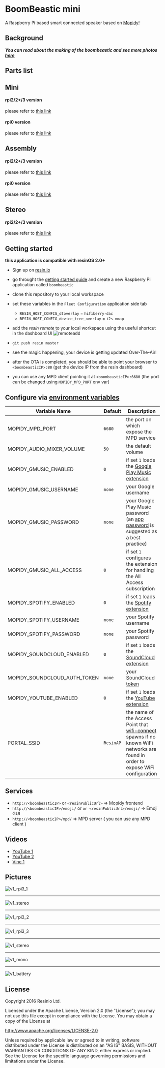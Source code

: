 # BoomBeastic mini

A Raspberry Pi based smart connected speaker based on [Mopidy](https://github.com/mopidy/mopidy)!

## Background
*__You can read about the making of the boombeastic and see more photos [here](https://resin.io/blog/the-making-of-boombeastic/)__*
## Parts list

## Mini
#### rpi2/2+/3 version
please refer to [this link](https://github.com/resin-io-playground/boombeastic/blob/master/docs/v1/mini/rpi3/bom.md)
#### rpi0 version
please refer to [this link](https://github.com/resin-io-playground/boombeastic/blob/master/docs/v1/mini/rpi0/bom.md)

## Assembly

#### rpi2/2+/3 version
please refer to [this link](https://github.com/resin-io-playground/boombeastic/blob/master/docs/v1/mini/rpi3/assembly.md)
#### rpi0 version
please refer to [this link](https://github.com/resin-io-playground/boombeastic/blob/master/docs/v1/mini/rpi0/assembly.md)

## Stereo
#### rpi2/2+/3 version
please refer to [this link](https://github.com/resin-io-playground/boombeastic/blob/master/docs/v1/stereo/rpi3/bom.md)

## Getting started

**this application is compatible with resinOS 2.0+**

- Sign up on [resin.io](https://dashboard.resin.io/signup)
- go throught the [getting started guide](http://docs.resin.io/raspberrypi/nodejs/getting-started/) and create a new Raspberry Pi application called `boombeastic`
- clone this repository to your local workspace
- set these variables in the `Fleet Configuration` application side tab

  - `RESIN_HOST_CONFIG_dtoverlay` = `hifiberry-dac`
  - `RESIN_HOST_CONFIG_device_tree_overlay` = `i2s-mmap`

- add the _resin remote_ to your local workspace using the useful shortcut in the dashboard UI ![remoteadd](https://raw.githubusercontent.com/resin-io-playground/boombeastic/master/docs/gitresinremote.png)
- `git push resin master`
- see the magic happening, your device is getting updated Over-The-Air!
- after the OTA is completed, you should be able to point your browser to `<boombeasticIP>:80` (get the device IP from the resin dashboard)
- you can use any MPD client pointing it at `<boombeasticIP>:6680` (the port can be changed using `MOPIDY_MPD_PORT` env var)

## Configure via [environment variables](https://docs.resin.io/management/env-vars/)
Variable Name | Default | Description
------------ | ------------- | -------------
MOPIDY_MPD_PORT | `6680` | the port on which expose the MPD service
MOPIDY_AUDIO_MIXER_VOLUME | `50` | the default volume
MOPIDY_GMUSIC_ENABLED | `0` | if set `1` loads the [Google Play Music extension](https://github.com/mopidy/mopidy-gmusic)
MOPIDY_GMUSIC_USERNAME | `none` | your Google username
MOPIDY_GMUSIC_PASSWORD | `none` | your Google Play Music password (an [app password](https://support.google.com/accounts/answer/185833) is suggested as a best practice)
MOPIDY_GMUSIC_ALL_ACCESS | `0` | if set `1` configures the extension for handling the All Access subscription
MOPIDY_SPOTIFY_ENABLED | `0` | if set `1` loads the [Spotify extension](https://github.com/mopidy/mopidy-spotify)
MOPIDY_SPOTIFY_USERNAME | `none` | your Spotify username
MOPIDY_SPOTIFY_PASSWORD | `none` | your Spotify password
MOPIDY_SOUNDCLOUD_ENABLED | `0` | if set `1` loads the [SoundCloud extension](https://github.com/mopidy/mopidy-soundcloud)
MOPIDY_SOUNDCLOUD_AUTH_TOKEN | `none` | your SoundCloud [token](https://www.mopidy.com/authenticate/)
MOPIDY_YOUTUBE_ENABLED | `0` | if set `1` loads the [YouTube extension](https://github.com/mopidy/mopidy-youtube)
PORTAL_SSID | `ResinAP` | the name of the Access Point that [wifi-connect](https://github.com/resin-io/resin-wifi-connect) spawns if no known WiFi networks are found in order to expose WiFi configuration

## Services

* `http://<boombeasticIP>` or `<resinPublicUrl>` => Mopidy frontend
* `http://<boombeasticIP>/emoji/` or `or <resinPublicUrl>/emoji/` => Emoji GUI
* `http://<boombeasticIP>/mpd/` => MPD server ( you can use any MPD client )

## Videos

* [YouTube 1](https://www.youtube.com/watch?v=EnLgmW8kyis)
* [YouTube 2](https://youtu.be/pKvJKaCDQW8)
* [Vine 1](https://vine.co/v/5g71nzHwXvr)

## Pictures

![v1_rpi3_1](https://raw.githubusercontent.com/resin-io-playground/boombeastic/master/docs/v1/mini/rpi3/photos/IMG_20160929_163629.jpg)

---

![v1_stereo](https://raw.githubusercontent.com/resin-io-playground/boombeastic/master/docs/v1/stereo/photos/IMG_20170407_133846.jpg)

---

![v1_rpi3_2](https://raw.githubusercontent.com/resin-io-playground/boombeastic/master/docs/v1/mini/rpi3/photos/IMG_20160929_163751.jpg)

---

![v1_rpi3_3](https://raw.githubusercontent.com/resin-io-playground/boombeastic/master/docs/v1/mini/rpi3/photos/IMG_20161004_170024.jpg)

---

![v1_stereo](https://raw.githubusercontent.com/resin-io-playground/boombeastic/master/docs/v1/mini/rpi0/photos/20160712_005947.jpg)

---

![v1_mono](https://raw.githubusercontent.com/resin-io-playground/boombeastic/master/docs/v1/mini/rpi0/photos/20160711_222357.jpg)

---

![v1_battery](https://raw.githubusercontent.com/resin-io-playground/boombeastic/master/docs/v1/mini/rpi0/photos/20160712_150552.jpg)

## License

Copyright 2016 Resinio Ltd.

Licensed under the Apache License, Version 2.0 (the "License"); you may not use this file except in compliance with the License. You may obtain a copy of the License at

<http://www.apache.org/licenses/LICENSE-2.0>

Unless required by applicable law or agreed to in writing, software distributed under the License is distributed on an "AS IS" BASIS, WITHOUT WARRANTIES OR CONDITIONS OF ANY KIND, either express or implied. See the License for the specific language governing permissions and limitations under the License.
